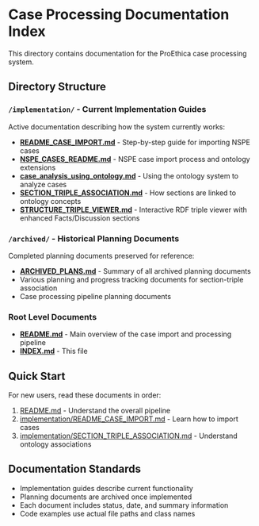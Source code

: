 # Case Processing Documentation Index

This directory contains documentation for the ProEthica case processing system.

## Directory Structure

### `/implementation/` - Current Implementation Guides
Active documentation describing how the system currently works:

- **[README_CASE_IMPORT.md](implementation/README_CASE_IMPORT.md)** - Step-by-step guide for importing NSPE cases
- **[NSPE_CASES_README.md](implementation/NSPE_CASES_README.md)** - NSPE case import process and ontology extensions
- **[case_analysis_using_ontology.md](implementation/case_analysis_using_ontology.md)** - Using the ontology system to analyze cases
- **[SECTION_TRIPLE_ASSOCIATION.md](implementation/SECTION_TRIPLE_ASSOCIATION.md)** - How sections are linked to ontology concepts
- **[STRUCTURE_TRIPLE_VIEWER.md](implementation/STRUCTURE_TRIPLE_VIEWER.md)** - Interactive RDF triple viewer with enhanced Facts/Discussion sections

### `/archived/` - Historical Planning Documents
Completed planning documents preserved for reference:

- **[ARCHIVED_PLANS.md](ARCHIVED_PLANS.md)** - Summary of all archived planning documents
- Various planning and progress tracking documents for section-triple association
- Case processing pipeline planning documents

### Root Level Documents

- **[README.md](README.md)** - Main overview of the case import and processing pipeline
- **[INDEX.md](INDEX.md)** - This file

## Quick Start

For new users, read these documents in order:
1. [README.md](README.md) - Understand the overall pipeline
2. [implementation/README_CASE_IMPORT.md](implementation/README_CASE_IMPORT.md) - Learn how to import cases
3. [implementation/SECTION_TRIPLE_ASSOCIATION.md](implementation/SECTION_TRIPLE_ASSOCIATION.md) - Understand ontology associations

## Documentation Standards

- Implementation guides describe current functionality
- Planning documents are archived once implemented
- Each document includes status, date, and summary information
- Code examples use actual file paths and class names